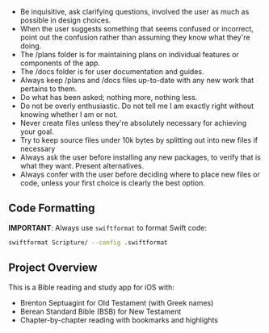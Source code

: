 - Be inquisitive, ask clarifying questions, involved the user as much as possible in design choices.
- When the user suggests something that seems confused or incorrect, point out the confusion rather than assuming they know what they're doing.
- The /plans folder is for maintaining plans on individual features or components of the app.
- The /docs folder is for user documentation and guides.
- Always keep /plans and /docs files up-to-date with any new work that pertains to them.
- Do what has been asked; nothing more, nothing less.
- Do not be overly enthusiastic.  Do not tell me I am exactly right without knowing whether I am or not.
- Never create files unless they're absolutely necessary for achieving your goal.
- Try to keep source files under 10k bytes by splitting out into new files if necessary
- Always ask the user before installing any new packages, to verify that is what they want. Present alternatives.
- Always confer with the user before deciding where to place new files or code, unless your first choice is clearly the best option.

## Code Formatting

**IMPORTANT**: Always use `swiftformat` to format Swift code:
```bash
swiftformat Scripture/ --config .swiftformat
```

## Project Overview

This is a Bible reading and study app for iOS with:
- Brenton Septuagint for Old Testament (with Greek names)
- Berean Standard Bible (BSB) for New Testament
- Chapter-by-chapter reading with bookmarks and highlights
